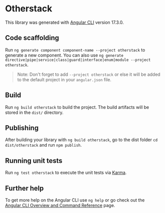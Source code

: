 # Otherstack

This library was generated with [Angular CLI](https://github.com/angular/angular-cli) version 17.3.0.

## Code scaffolding

Run `ng generate component component-name --project otherstack` to generate a new component. You can also use `ng generate directive|pipe|service|class|guard|interface|enum|module --project otherstack`.
> Note: Don't forget to add `--project otherstack` or else it will be added to the default project in your `angular.json` file. 

## Build

Run `ng build otherstack` to build the project. The build artifacts will be stored in the `dist/` directory.

## Publishing

After building your library with `ng build otherstack`, go to the dist folder `cd dist/otherstack` and run `npm publish`.

## Running unit tests

Run `ng test otherstack` to execute the unit tests via [Karma](https://karma-runner.github.io).

## Further help

To get more help on the Angular CLI use `ng help` or go check out the [Angular CLI Overview and Command Reference](https://angular.io/cli) page.

